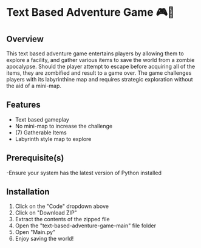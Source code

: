 # Text Based Adventure Game 🎮🎲
## Overview
This text based adventure game entertains players by allowing them to explore a facility, and gather various items to save the world from a zombie apocalypse. Should the player attempt to escape before acquiring all of the items, they are zombified and result to a game over. The game challenges players with its labyrinthine map and requires strategic exploration without the aid of a mini-map.
## Features
 - Text based gameplay
 - No mini-map to increase the challenge
 - (7) Gatherable Items
 - Labyrinth style map to explore
## Prerequisite(s)
 -Ensure your system has the latest version of Python installed
## Installation
 1. Click on the "Code" dropdown above
 2. Click on "Download ZIP"
 3. Extract the contents of the zipped file
 4. Open the "text-based-adventure-game-main" file folder
 5. Open "Main.py"
 6. Enjoy saving the world!
